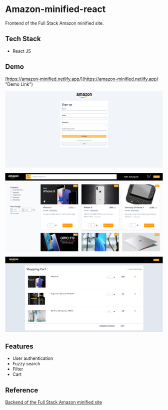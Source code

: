 # Amazon-minified-react
Frontend of the Full Stack Amazon minified site.

## Tech Stack
- React JS

## Demo
[https://amazon-minified.netlify.app/](https://amazon-minified.netlify.app/ "Demo Link")

![Amazon-minified-Signup screen](https://github.com/BalavigneshSankar/Amazon-minified-react/blob/master/screenshots/Sign%20up.png)

![Amazon-minified-Products screen](https://github.com/BalavigneshSankar/Amazon-minified-react/blob/master/screenshots/Products%20page.png)

![Amazon-minified-Cart screen](https://github.com/BalavigneshSankar/Amazon-minified-react/blob/master/screenshots/Cart%20page.png)

## Features
-  User authentication
-  Fuzzy search
-  Filter
-  Cart

## Reference
[Backend of the Full Stack Amazon minified site](https://github.com/BalavigneshSankar/Amazon-minified-node.js)
